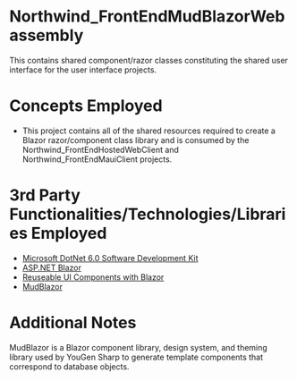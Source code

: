 # Northwind_FrontEndMudBlazorWebassembly
This contains shared component/razor classes constituting the shared user interface for the user interface projects.
# Concepts Employed
* This project contains all of the shared resources required to create a Blazor razor/component class library and is consumed by the Northwind_FrontEndHostedWebClient and Northwind_FrontEndMauiClient projects.
# 3rd Party Functionalities/Technologies/Libraries Employed
* [Microsoft DotNet 6.0 Software Development Kit](https://learn.microsoft.com/en-us/dotnet/csharp/)
* [ASP.NET Blazor](https://learn.microsoft.com/en-us/aspnet/core/blazor)
* [Reuseable UI Components with Blazor](https://learn.microsoft.com/en-us/dotnet/architecture/blazor-for-web-forms-developers/components)
* [MudBlazor](https://mudblazor.com/)
# Additional Notes
MudBlazor is a Blazor component library, design system, and theming library used by YouGen Sharp to generate template components that correspond to database objects.
